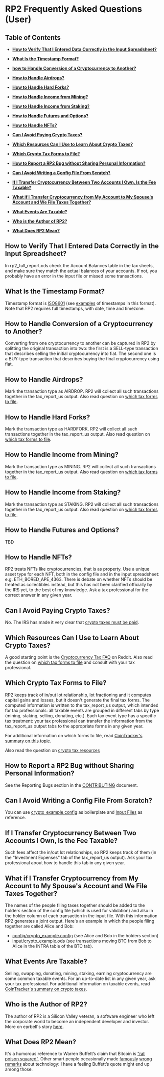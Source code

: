 <!--- Copyright 2021 eprbell --->

<!--- Licensed under the Apache License, Version 2.0 (the "License"); --->
<!--- you may not use this file except in compliance with the License. --->
<!--- You may obtain a copy of the License at --->

<!---     http://www.apache.org/licenses/LICENSE-2.0 --->

<!--- Unless required by applicable law or agreed to in writing, software --->
<!--- distributed under the License is distributed on an "AS IS" BASIS, --->
<!--- WITHOUT WARRANTIES OR CONDITIONS OF ANY KIND, either express or implied. --->
<!--- See the License for the specific language governing permissions and --->
<!--- limitations under the License. --->

# RP2 Frequently Asked Questions (User)

## Table of Contents

* **[How to Verify That I Entered Data Correctly in the Input Spreadsheet?](#how-to-verify-that-i-entered-data-correctly-in-the-input-spreadsheet)**
* **[What Is the Timestamp Format?](#what-is-the-timestamp-format)**
* **[how to Handle Conversion of a Cryptocurrency to Another?](#how-to-handle-conversion-of-a-cryptocurrency-to-another)**
* **[How to Handle Airdrops?](#how-to-handle-airdrops)**
* **[How to Handle Hard Forks?](#how-to-handle-hard-forks)**
* **[How to Handle Income from Mining?](#how-to-handle-income-from-mining)**
* **[How to Handle Income from Staking?](#how-to-handle-income-from-staking)**
* **[How to Handle Futures and Options?](#how-to-handle-futures-and-options)**
* **[How to Handle NFTs?](#how-to-handle-nfts)**

* **[Can I Avoid Paying Crypto Taxes?](#can-i-avoid-paying-crypto-taxes)**
* **[Which Resources Can I Use to Learn About Crypto Taxes?](#which-resources-can-i-use-to-learn-about-crypto-taxes)**
* **[Which Crypto Tax Forms to File?](#which-crypto-tax-forms-to-file)**

* **[How to Report a RP2 Bug without Sharing Personal Information?](#how-to-report-a-rp2-bug-without-sharing-personal-information)**

* **[Can I Avoid Writing a Config File From Scratch?](#can-i-avoid-writing-a-config-file-from-scratch)**

* **[If I Transfer Cryptocurrency Between Two Accounts I Own, Is the Fee Taxable?](#if-i-transfer-cryptocurrency-between-two-accounts-i-own-is-the-fee-taxable)**
* **[What if I Transfer Cryptocurrency from My Account to My Spouse's Account and We File Taxes Together?](#what-if-i-transfer-cryptocurrency-from-my-account-to-my-spouses-account-and-we-file-taxes-together)**
* **[What Events Are Taxable?](#what-events-are-taxable)**

* **[Who is the Author of RP2?](#who-is-the-author-of-rp2)**
* **[What Does RP2 Mean?](#what-does-rp2-mean)**


## How to Verify That I Entered Data Correctly in the Input Spreadsheet?
In rp2_full_report.ods check the Account Balances table in the tax sheets, and make sure they match the actual balances of your accounts. If not, you probably have an error in the input file or missed some transactions.

## What Is the Timestamp Format?
Timestamp format is [ISO8601](https://en.wikipedia.org/wiki/ISO_8601) (see [examples](https://en.wikipedia.org/wiki/ISO_8601#Combined_date_and_time_representations) of timestamps in this format). Note that RP2 requires full timestamps, with date, time and timezone.

## How to Handle Conversion of a Cryptocurrency to Another?
Converting from one cryptocurrency to another can be captured in RP2 by splitting the original transaction into two: the first is a SELL-type transaction that describes selling the initial cryptocurrency into fiat. The second one is a BUY-type transaction that describes buying the final cryptocurrency using fiat.

## How to Handle Airdrops?
Mark the transaction type as AIRDROP. RP2 will collect all such transactions together in the tax_report_us output. Also read question on [which tax forms to file](#which-crypto-tax-forms-to-file).

## How to Handle Hard Forks?
Mark the transaction type as HARDFORK. RP2 will collect all such transactions together in the tax_report_us output. Also read question on [which tax forms to file](#which-crypto-tax-forms-to-file).

## How to Handle Income from Mining?
Mark the transaction type as MINING. RP2 will collect all such transactions together in the tax_report_us output. Also read question on [which tax forms to file](#which-crypto-tax-forms-to-file).

## How to Handle Income from Staking?
Mark the transaction type as STAKING. RP2 will collect all such transactions together in the tax_report_us output. Also read question on [which tax forms to file](#which-crypto-tax-forms-to-file).

## How to Handle Futures and Options?
TBD

## How to Handle NFTs?
RP2 treats NFTs like cryptocurrencies, that is as property. Use a unique asset type for each NFT, both in the config file and in the input spreadsheet: e.g. ETH_BORED_APE_4363. There is debate on whether NFTs should be treated as collectibles instead, but this has not been clarified officially by the IRS yet, to the best of my knowledge. Ask a tax professional for the correct answer in any given year.

## Can I Avoid Paying Crypto Taxes?
No. The IRS has made it very clear that [crypto taxes must be paid](https://www.irs.gov/newsroom/irs-reminds-taxpayers-to-report-virtual-currency-transactions).

## Which Resources Can I Use to Learn About Crypto Taxes?
A good starting point is the [Cryptocurrency Tax FAQ](https://www.reddit.com/r/CryptoTax/comments/re6jal/cryptocurrency_tax_faq/) on Reddit. Also read the question on [which tax forms to file](#which-crypto-tax-forms-to-file) and consult with your tax professional.

## Which Crypto Tax Forms to File?
RP2 keeps track of in/out lot relationship, lot fractioning and it computes capital gains and losses, but it doesn't generate the final tax forms. The computed information is written to the tax_report_us output, which intended for tax professionals: all taxable events are grouped in different tabs by type (mining, staking, selling, donating, etc.). Each tax event type has a specific tax treatment: your tax professional can transfer the information from the tax_report_us output tabs to the appropriate forms in any given year.

For additional information on which forms to file, read [CoinTracker's summary on this topic](https://www.cointracker.io/blog/what-tax-forms-should-crypto-holders-file).

Also read the question on [crypto tax resources](#which-resources-can-i-use-to-learn-about-crypto-taxes)

## How to Report a RP2 Bug without Sharing Personal Information?
See the Reporting Bugs section in the [CONTRIBUTING](../CONTRIBUTING.md#reporting-bugs) document.

## Can I Avoid Writing a Config File From Scratch?
You can use [crypto_example.config](https://github.com/eprbell/rp2/tree/main/config/crypto_example.config) as boilerplate and [Input Files](https://github.com/eprbell/rp2/tree/main/docs/input_files.md) as reference.

## If I Transfer Cryptocurrency Between Two Accounts I Own, Is the Fee Taxable?
Such fees affect the in/out lot relationships, so RP2 keeps track of them (in the "Investment Expenses" tab of the tax_report_us output). Ask your tax professional about how to handle this tab in any given year.

## What if I Transfer Cryptocurrency from My Account to My Spouse's Account and We File Taxes Together?
The names of the people filing taxes together should be added to the holders section of the config file (which is used for validation) and also in the holder column of each transaction in the input file. With this information RP2 generates a joint output. Here's an example in which the people filing together are called Alice and Bob:
* [config/crypto_example.config](https://github.com/eprbell/rp2/tree/main/config/crypto_example.config) (see Alice and Bob in the holders section)
* [input/crypto_example.ods](https://github.com/eprbell/rp2/tree/main/input/crypto_example.ods) (see transactions moving BTC from Bob to Alice in the INTRA table of the BTC tab).

## What Events Are Taxable?
Selling, swapping, donating, mining, staking, earning cryptocurrency are some common taxable events. For an up-to-date list in any given year, ask your tax professional. For additional information on taxable events, read [CoinTracker's summary on crypto taxes](https://www.cointracker.io/blog/what-tax-forms-should-crypto-holders-file).

## Who is the Author of RP2?
The author of RP2 is a Silicon Valley veteran, a software engineer who left the corporate world to become an independent developer and investor. More on eprbell's story [here](https://eprbell.github.io/eprbell//eprbell/status/2021/07/29/the-beginning-of-the-journey.html).

## What Does RP2 Mean?
It's a humorous reference to Warren Buffett’s claim that Bitcoin is [“rat poison squared”](https://www.cnbc.com/2018/05/05/warren-buffett-says-bitcoin-is-probably-rat-poison-squared.html). Other smart people occasionally made [famously](https://www.snopes.com/fact-check/paul-krugman-internets-effect-economy/) [wrong](https://libquotes.com/thomas-edison/quote/lbx5e7q) [remarks](https://en.wikipedia.org/wiki/Robert_Metcalfe#Incorrect_predictions) about technology: I have a feeling Buffett’s quote might end up among those.
